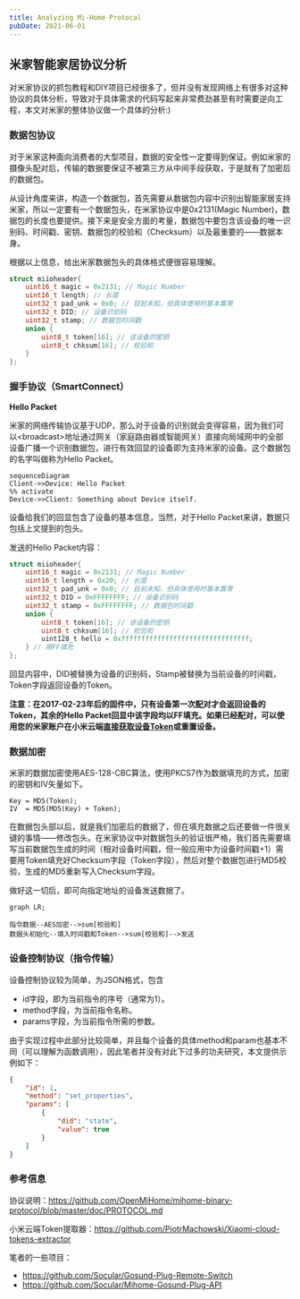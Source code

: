 ```yaml
---
title: Analyzing Mi-Home Protocal
pubDate: 2021-06-01
---
```


## 米家智能家居协议分析

对米家协议的抓包教程和DIY项目已经很多了，但并没有发现网络上有很多对这种协议的具体分析，导致对于具体需求的代码写起来非常费劲甚至有时需要逆向工程，本文对米家的整体协议做一个具体的分析:)

### 数据包协议

对于米家这种面向消费者的大型项目，数据的安全性一定要得到保证。例如米家的摄像头配对后，传输的数据要保证不被第三方从中间手段获取，于是就有了加密后的数据包。

从设计角度来讲，构造一个数据包，首先需要从数据包内容中识别出智能家居支持米家，所以一定要有一个数据包头，在米家协议中是0x2131(Magic Number)，数据包的长度也要提供。接下来是安全方面的考量，数据包中要包含该设备的唯一识别码、时间戳、密钥、数据包的校验和（Checksum）以及最重要的——数据本身。

根据以上信息，给出米家数据包头的具体格式便很容易理解。

```c
struct miioheader{
    uint16_t magic = 0x2131; // Magic Number
    uint16_t length; // 长度
    uint32_t pad_unk = 0x0; // 目前未知，但具体使用时基本置零
    uint32_t DID; // 设备识别码
    uint32_t stamp; // 数据包时间戳
    union {
        uint8_t token[16]; // 该设备的密钥
        uint8_t chksum[16]; // 校验和
    }
};
```

### 握手协议（SmartConnect）

**Hello Packet**

米家的网络传输协议基于UDP，那么对于设备的识别就会变得容易，因为我们可以\<broadcast>地址通过网关（家庭路由器或智能网关）直接向局域网中的全部设备广播一个识别数据包，进行有效回显的设备即为支持米家的设备。这个数据包的名字叫做称为Hello Packet。

```mermaid
sequenceDiagram
Client->>Device: Hello Packet
%% activate
Device->>Client: Something about Device itself.
```

设备给我们的回显包含了设备的基本信息，当然，对于Hello Packet来讲，数据只包括上文提到的包头。

发送的Hello Packet内容：

```c
struct miioheader{
    uint16_t magic = 0x2131; // Magic Number
    uint16_t length = 0x20; // 长度
    uint32_t pad_unk = 0x0; // 目前未知，但具体使用时基本置零
    uint32_t DID = 0xFFFFFFFF; // 设备识别码
    uint32_t stamp = 0xFFFFFFFF; // 数据包时间戳
    union {
        uint8_t token[16]; // 该设备的密钥
        uint8_t chksum[16]; // 校验和
        uint128_t hello = 0xffffffffffffffffffffffffffffffff;
    } // 用FF填充
};
```

回显内容中，DID被替换为设备的识别码，Stamp被替换为当前设备的时间戳，Token字段返回设备的Token。

**注意：在2017-02-23年后的固件中，只有设备第一次配对才会返回设备的Token，其余的Hello Packet回显中该字段均以FF填充。如果已经配对，可以使用您的米家账户在小米云端**[**直接获取设备Token**](https://github.com/PiotrMachowski/Xiaomi-cloud-tokens-extractor)**或重置设备。**

### 数据加密

米家的数据加密使用AES-128-CBC算法，使用PKCS7作为数据填充的方式，加密的密钥和IV矢量如下。

```
Key = MD5(Token);
IV  = MD5(MD5(Key) + Token);
```

在数据包头部以后，就是我们加密后的数据了，但在填充数据之后还要做一件很关键的事情——修改包头。在米家协议中对数据包头的验证很严格，我们首先需要填写当前数据包生成的时间（相对设备时间戳，但一般应用中为设备时间戳+1）需要用Token填充好Checksum字段（Token字段），然后对整个数据包进行MD5校验，生成的MD5重新写入Checksum字段。

做好这一切后，即可向指定地址的设备发送数据了。

```mermaid
graph LR;

指令数据--AES加密-->sum[校验和]
数据头初始化--填入时间戳和Token-->sum[校验和]-->发送
```

### 设备控制协议（指令传输）

设备控制协议较为简单，为JSON格式，包含

* id字段，即为当前指令的序号（通常为1）。
* method字段，为当前指令名称。
* params字段，为当前指令所需的参数。

由于实现过程中此部分比较简单，并且每个设备的具体method和param也基本不同（可以理解为函数调用），因此笔者并没有对此下过多的功夫研究，本文提供示例如下：

```json
{
    "id": 1,
    "method": "set_properties",
    "params": [
        {
            "did": "state",
            "value": true
        }
    ]
}
```

### 参考信息

协议说明：https://github.com/OpenMiHome/mihome-binary-protocol/blob/master/doc/PROTOCOL.md

小米云端Token提取器：https://github.com/PiotrMachowski/Xiaomi-cloud-tokens-extractor

笔者的一些项目：

* https://github.com/Socular/Gosund-Plug-Remote-Switch
* https://github.com/Socular/Mihome-Gosund-Plug-API

